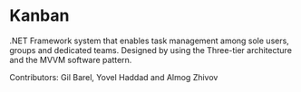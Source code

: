 # Kanban
.NET Framework system that enables task management among sole users, groups and dedicated teams. Designed
by using the Three-tier architecture and the MVVM software pattern.

Contributors: Gil Barel, Yovel Haddad and Almog Zhivov
